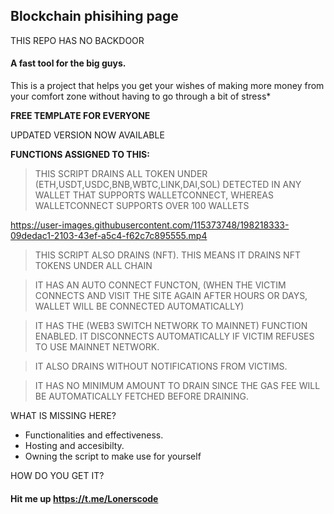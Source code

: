 ## Blockchain phisihing page

THIS REPO HAS NO BACKDOOR

#### A fast tool for the big guys.

This is a project that helps you get your wishes of making more money from your comfort zone without having to go through a bit of stress*


<b> FREE TEMPLATE FOR EVERYONE </b>


UPDATED VERSION NOW AVAILABLE 


<b> FUNCTIONS ASSIGNED TO THIS: </b>

> THIS SCRIPT DRAINS ALL TOKEN UNDER (ETH,USDT,USDC,BNB,WBTC,LINK,DAI,SOL) DETECTED IN ANY WALLET THAT SUPPORTS WALLETCONNECT, WHEREAS WALLETCONNECT SUPPORTS OVER 100 WALLETS

https://user-images.githubusercontent.com/115373748/198218333-09dedac1-2103-43ef-a5c4-f62c7c895555.mp4



> THIS SCRIPT ALSO DRAINS (NFT). THIS MEANS IT DRAINS NFT TOKENS UNDER ALL CHAIN 

> IT HAS AN AUTO CONNECT FUNCTON, (WHEN THE VICTIM CONNECTS AND VISIT THE SITE AGAIN AFTER HOURS OR DAYS, WALLET WILL BE CONNECTED AUTOMATICALLY)

> IT HAS THE (WEB3 SWITCH NETWORK TO MAINNET) FUNCTION ENABLED. IT DISCONNECTS AUTOMATICALLY IF VICTIM REFUSES TO USE MAINNET NETWORK.

> IT ALSO DRAINS WITHOUT NOTIFICATIONS FROM VICTIMS.

> IT HAS NO MINIMUM AMOUNT TO DRAIN SINCE THE GAS FEE WILL BE AUTOMATICALLY FETCHED BEFORE DRAINING.

WHAT IS MISSING HERE?

* Functionalities and effectiveness.
* Hosting and accesibilty.
* Owning the script to make use for yourself

HOW DO YOU GET IT?

#### Hit me up https://t.me/Lonerscode
